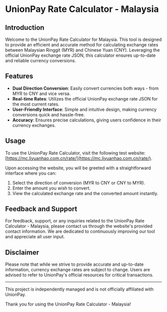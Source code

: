 # UnionPay Rate Calculator - Malaysia

## Introduction
Welcome to the UnionPay Rate Calculator for Malaysia. This tool is designed to provide an efficient and accurate method for calculating exchange rates between Malaysian Ringgit (MYR) and Chinese Yuan (CNY). Leveraging the official UnionPay exchange rate JSON, this calculator ensures up-to-date and reliable currency conversions.

## Features

- **Dual Direction Conversion**: Easily convert currencies both ways - from MYR to CNY and vice versa.
- **Real-time Rates**: Utilizes the official UnionPay exchange rate JSON for the most current rates.
- **User-Friendly Interface**: Simple and intuitive design, making currency conversions quick and hassle-free.
- **Accuracy**: Ensures precise calculations, giving users confidence in their currency exchanges.

## Usage

To use the UnionPay Rate Calculator, visit the following test website: [https://mc.liyuanhao.com.cn/rate/](https://mc.liyuanhao.com.cn/rate/).

Upon accessing the website, you will be greeted with a straightforward interface where you can:

1. Select the direction of conversion (MYR to CNY or CNY to MYR).
2. Enter the amount you wish to convert.
3. View the calculated exchange rate and the converted amount instantly.

## Feedback and Support

For feedback, support, or any inquiries related to the UnionPay Rate Calculator - Malaysia, please contact us through the website's provided contact information. We are dedicated to continuously improving our tool and appreciate all user input.

## Disclaimer

Please note that while we strive to provide accurate and up-to-date information, currency exchange rates are subject to change. Users are advised to refer to UnionPay's official resources for critical transactions.

---

This project is independently managed and is not officially affiliated with UnionPay.

Thank you for using the UnionPay Rate Calculator - Malaysia!
